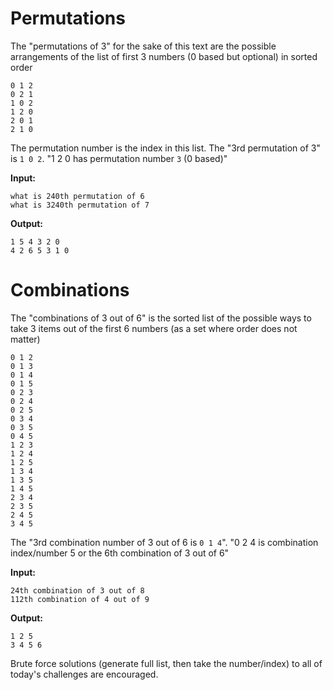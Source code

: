 # Permutations

The "permutations of 3" for the sake of this text are the possible arrangements of the list of first 3 numbers (0 based but optional) in sorted order

```
0 1 2
0 2 1
1 0 2
1 2 0
2 0 1
2 1 0
```

The permutation number is the index in this list.  The "3rd permutation of 3" is `1 0 2`.  "1 2 0 has permutation number `3` (0 based)"


**Input:**

```
what is 240th permutation of 6  
what is 3240th permutation of 7  
```

**Output:**  

```
1 5 4 3 2 0
4 2 6 5 3 1 0
```    

# Combinations

The "combinations of 3 out of 6" is the sorted list of the possible ways to take 3 items out of the first 6 numbers (as a set where order does not matter)

    0 1 2
    0 1 3
    0 1 4
    0 1 5
    0 2 3
    0 2 4
    0 2 5
    0 3 4
    0 3 5
    0 4 5
    1 2 3
    1 2 4
    1 2 5
    1 3 4
    1 3 5
    1 4 5
    2 3 4
    2 3 5
    2 4 5
    3 4 5

The "3rd combination number of 3 out of 6 is `0 1 4`".  "0 2 4 is combination index/number 5 or the 6th combination of 3 out of 6"

**Input:**  

```
24th combination of 3 out of 8   
112th combination of 4 out of 9 
```

**Output:**  

```
1 2 5  
3 4 5 6
```

Brute force solutions (generate full list, then take the number/index) to all of today's challenges are encouraged.